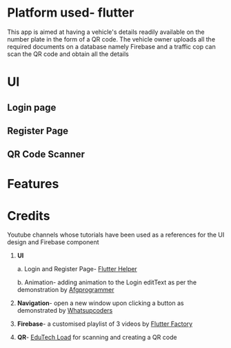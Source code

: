 # Platform used- flutter

This app is aimed at having a vehicle's details readily available on the number plate in the form of a QR code. The vehicle owner uploads all the required documents on a database namely Firebase and a traffic cop can scan the QR code and obtain all the details

# UI

## Login page

## Register Page

## QR Code Scanner

# Features

# Credits
Youtube channels whose tutorials have been used as a references for the UI design and Firebase component

1. **UI**

    a. Login and Register Page- [Flutter Helper](https://www.youtube.com/watch?v=GNoeaJrBdA8&list=LL&index=3)

    b. Animation- adding animation to the Login editText as per the demonstration by [Afgprogrammer](https://www.youtube.com/watch?v=txvyAO894DY&list=LL&index=12)

2. **Navigation**- open a new window upon clicking a button as demonstrated by [Whatsupcoders](https://www.youtube.com/watch?v=1Pmd_7Gav2Q)

3. **Firebase**- a customised playlist of 3 videos by [Flutter Factory](https://www.youtube.com/playlist?list=PLGItlKLZg9gK_wcvvbNcB4yl7qC7OQa5q)

4. **QR**- [EduTech Load](https://www.youtube.com/watch?v=kd1CLYLymbI&list=LL&index=3) for scanning and creating a QR code
